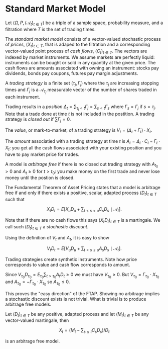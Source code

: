 # Standard Market Model

Let $\langle \Omega, P, (\mathcal{A}_t)_{t\in T}\rangle$ be a triple of a sample
space, probability measure, and a filtration where $T$ is the set of
trading times.

The _standard market model_ consists of a vector-valued stochastic process
of _prices_, $(X_t)_{t\in T}$, that is adaped to the filtration and a
corresponding vector-valued point process of _cash flows_, $(C_t)_{t\in
T}$.  The vectors are indexed by market instruments.
We assume markets are perfectly liquid: instruments
can be bought or sold in any quantity at the given price. The cash flows
are amounts associated with owning an instrument: stocks pay dividends,
bonds pay coupons, futures pay margin adjustments.

A _trading strategy_ is a finite set $(\tau_j, \Gamma_j)$ where the
$\tau_j$ are increasing stopping times and $\Gamma_j$ is a $\mathcal{A}_{\tau_j}$
measurable vector of the number of shares traded in each instrument.

Trading results in a _position_ $\Delta_t = \sum_{\tau_j < t} \Gamma_j
= \sum_{s < t} \Gamma_s$ where $\Gamma_s = \Gamma_j$ if $s = \tau_j$.
Note that a trade done at time $t$ is not included in the postition.
A trading strategy is _closed out_ if $\sum\Gamma_j = 0$.

The _value_, or mark-to-market, of a trading strategy is
$V_t = (\Delta_t + \Gamma_t)\cdot X_t$.

The _amount_ associatied with a trading strategy at time $t$ is
$A_t = \Delta_t\cdot C_t - \Gamma_t\cdot X_t$: you get all the
cash flows associated with your existing position and you have
to pay market price for trades.

A model is _arbitrage free_ if there is no closed out trading strategy with
$A_{t_0} > 0$ and $A_t\ge0$ for $t > t_0$: you make money on the
first trade and never lose money until the postion is closed.

The Fundamental Theorem of Asset Pricing states that a model is
arbitrage free if and only if there exists a positive, scalar,
adapted process $(D_t)_{t\in T}$ such that

$$
	X_t D_t = E[X_u D_u + \sum_{t < s \le u} C_s D_s\mid\mathcal{A}_t].
$$

Note that if there are no cash flows this says $(X_t D_t)_{t\in T}$ is a martingale.
We call such $(D_t)_{t\in T}$ a _stochastic discount_.

Using the definition of $V_t$ and $A_t$, it is easy to show

$$
	V_t D_t = E[V_u D_u + \sum_{t < s \le u} A_s D_s\mid\mathcal{A}_t].
$$

Trading strategies create synthetic instruments. Note how price
corresponds to value and cash flow corresponds to amount.

Since $V_{\tau_0} D_{\tau_0} = E_{\tau_0} \sum_{t > \tau_0} A_t D_t \ge 0$ we
must have $V_{\tau_0}\ge0$. But $V_{\tau_0} = \Gamma_{\tau_0}\cdot X_{\tau_0}$
and $A_{\tau_0} = -\Gamma_{\tau_0}\cdot X_{\tau_0}$ so $A_{\tau_0}\le0$.

This proves the "easy direction" of the FTAP. Showing no arbitrage implies
a stochastic discount exists is not trivial. What is trivial is to produce
arbitrage free models.

Let $(D_t)_{t\in T}$ be any positive, adapted process and let $(M_t)_{t\in T}$ be
any vector-valued martingale, then

$$
	X_t = (M_t - \sum_{s\le t} C_s D_s)/D_t
$$

is an arbitrage free model.

